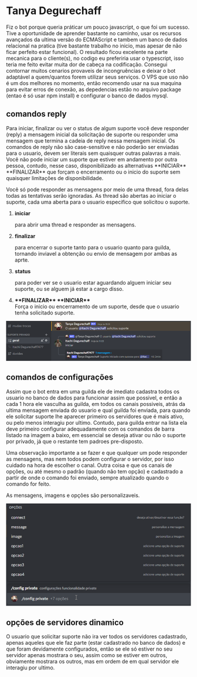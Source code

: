# Tanya Degurechaff

Fiz o bot porque queria práticar um pouco javascript, o que foi um sucesso. Tive a oportunidade de aprender bastante no caminho, usar os recursos avançados da ultima versão do ECMAScript e tambem um banco de dados relacional na pratica (tive bastante trabalho no inicio, mas apesar de não ficar perfeito estar funcional). O resultado ficou excelente na parte mecanica para o cliente(s), no codigo eu preferiria usar o typescript, isso teria me feito evitar muita dor de cabeça na codificação. Consegui contornar muitos cenarios provaveis de incongruências e deixar o bot adaptável a quem/quantos forem utilizar seus serviços. O VPS que uso não é um dos melhores no momento, então recomendo usar na sua maquina para evitar erros de conexão, as depedencias estão no arquivo package (entao é só usar npm install) e configurar o banco de dados mysql.

<h2> comandos reply</h2>
<p>Para iniciar, finalizar ou ver o status de algum suporte você deve responder (reply) a mensagem inicial da solicitação de suporte ou responder uma mensagem que termina a  cadeia de reply nessa mensagem inicial. Os comandos de reply não são case-sensitive e não poderão ser enviadas para o usuario, devem ser literais sem quaisquer outras palavras a mais. Você não pode iniciar um suporte que estiver em andamento por outra pessoa, contudo, nesse caso, disponibilizado as alternativas **INICIAR** **FINALIZAR** que forçam o encerramento ou o inicio do suporte sem quaisquer limitações de disponibilidade.</P> 
<p>Você só pode responder as mensagens por meio de uma thread, fora delas todas as tentativas serão ignoradas. As thread são abertas ao iniciar o suporte, cada uma aberta para o usuario especifico que solicitou o suporte.</p>
<ol><li><strong>iniciar</strong></li><p>para abrir uma thread e responder as mensagens.</p><li><strong>finalizar</strong></li><p>para encerrar o suporte tanto para o usuario quanto para guilda, tornando inviavel a obtenção ou envio de mensagem por ambas as aprte.</p> <li><strong>status</strong></li><p>para poder ver se o usuario estar aguardando alguem iniciar seu suporte, ou se alguem já estar a cargo disso.</p>
  <li><strong>**FINALIZAR** **INICIAR**</strong></li>Força o inicio ou encerramento de um suporte, desde que o usuario tenha solicitado suporte.</ol>

![comando reply iniciar](https://github.com/jaironeto/Tanya-Degurechaff/blob/main/Screenshot_1.png)

<h2> comandos de configurações</h2>
<p>Assim que o bot entra em uma guilda ele de imediato cadastra todos os usuario no banco de dados para funcionar assim que possivel, e então a cada 1 hora ele vasculha as guilda, em todos os canais possiveis, atrás da ultima mensagem enviada do usuario e qual guilda foi enviada, para quando ele solicitar suporte lhe aparecer primeiro os servidores que é mais ativo, ou pelo menos interagiu por ultimo. Contudo, para guilda entrar na lista ela deve primeiro configurar adequadamente com os comandos de barra listado na imagem a baixo, em essencial se deseja ativar ou não o suporte por privado, já que o restante tem padroes pre-disposto.</p>
<p>Uma observação importante a se fazer e que qualquer um pode responder as mensagens, mas nem todos podem configurar o servidor, por isso cuidado na hora de escolher o canal. Outra coisa e que os canais de opções, ou até mesmo o padrão (quando não tem opção) e cadastrado a partir de onde o comando foi enviado, sempre atualizado quando o comando for feito.</p>
<p>As mensagens, imagens e opções são personalizaveis.</p> 

![comandos de configurações](https://github.com/jaironeto/Tanya-Degurechaff/blob/main/Screenshot_2.png)

<h2> opções de servidores dinamico</h2>
<p>O usuario que solicitar suporte não ira ver todos os servidores cadastrado, apenas aqueles que ele faz parte (estar cadastrado no banco de dados) e que foram devidamente configurados, então se ele só estiver no seu servidor apenas mostrara o seu, assim como se estiver em outros, obviamente mostrara os outros, mas em ordem de em qual servidor ele interagiu por ultimo.</p>
